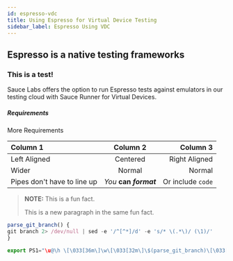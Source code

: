 ```yaml
---
id: espresso-vdc
title: Using Espresso for Virtual Device Testing
sidebar_label: Espresso Using VDC
---
```


## Espresso is a native testing frameworks

### This is a test!

Sauce Labs offers the option to run Espresso tests against  emulators in our testing cloud with Sauce Runner for Virtual Devices.

##### Requirements

More Requirements

| Column 1 | Column 2 | Column 3 |
| :-------------------------- | :---: | ---:|
| Left Aligned | Centered | Right Aligned |
| Wider | Normal | Normal |
| Pipes don't have to line up | *You* **can** ***format*** | Or include `code` |

> **NOTE:** This is a fun fact.
>
> This is a new paragraph in the same fun fact.

```js
parse_git_branch() {
git branch 2> /dev/null | sed -e '/^[^*]/d' -e 's/* \(.*\)/ (\1)/'
}

export PS1="\u@\h \[\033[36m\]\w\[\033[32m\]\$(parse_git_branch)\[\033[00m\] $ "
```
